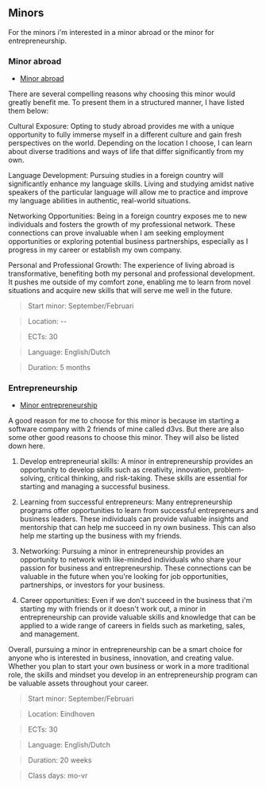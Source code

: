 ## Minors

For the minors i'm interested in a minor abroad or the minor for entrepreneurship. 

### Minor abroad

- [Minor abroad](https://fontys.nl/Studeren/Minoren/Buitenlandminor.htm)

There are several compelling reasons why choosing this minor would greatly benefit me. To present them in a structured manner, I have listed them below:

Cultural Exposure: Opting to study abroad provides me with a unique opportunity to fully immerse myself in a different culture and gain fresh perspectives on the world. Depending on the location I choose, I can learn about diverse traditions and ways of life that differ significantly from my own.

Language Development: Pursuing studies in a foreign country will significantly enhance my language skills. Living and studying amidst native speakers of the particular language will allow me to practice and improve my language abilities in authentic, real-world situations.

Networking Opportunities: Being in a foreign country exposes me to new individuals and fosters the growth of my professional network. These connections can prove invaluable when I am seeking employment opportunities or exploring potential business partnerships, especially as I progress in my career or establish my own company.

Personal and Professional Growth: The experience of living abroad is transformative, benefiting both my personal and professional development. It pushes me outside of my comfort zone, enabling me to learn from novel situations and acquire new skills that will serve me well in the future.

> Start minor: September/Februari

> Location: --

> ECTs: 30

> Language: English/Dutch

> Duration: 5 months


### Entrepreneurship

- [Minor entrepreneurship](https://fontys.nl/Studeren/Minoren/Ondernemerschap.htm)

A good reason for me to choose for this minor is because im starting a software company with 2 friends of mine called d3vs. But there are also some other good reasons to choose this minor. They will also be listed down here.

1. Develop entrepreneurial skills: A minor in entrepreneurship provides an opportunity to develop skills such as creativity, innovation, problem-solving, critical thinking, and risk-taking. These skills are essential for starting and managing a successful business.

2. Learning from successful entrepreneurs: Many entrepreneurship programs offer opportunities to learn from successful entrepreneurs and business leaders. These individuals can provide valuable insights and mentorship that can help me succeed in ny own business. This can also help me starting up the business with my friends.

3. Networking: Pursuing a minor in entrepreneurship provides an opportunity to network with like-minded individuals who share your passion for business and entrepreneurship. These connections can be valuable in the future when you're looking for job opportunities, partnerships, or investors for your business.

4. Career opportunities: Even if we don't succeed in the business that i'm starting my with friends or it doesn't work out, a minor in entrepreneurship can provide valuable skills and knowledge that can be applied to a wide range of careers in fields such as marketing, sales, and management.

Overall, pursuing a minor in entrepreneurship can be a smart choice for anyone who is interested in business, innovation, and creating value. Whether you plan to start your own business or work in a more traditional role, the skills and mindset you develop in an entrepreneurship program can be valuable assets throughout your career.

> Start minor: September/Februari

> Location: Eindhoven

> ECTs: 30

> Language: English/Dutch

> Duration: 20 weeks

> Class days: mo-vr
